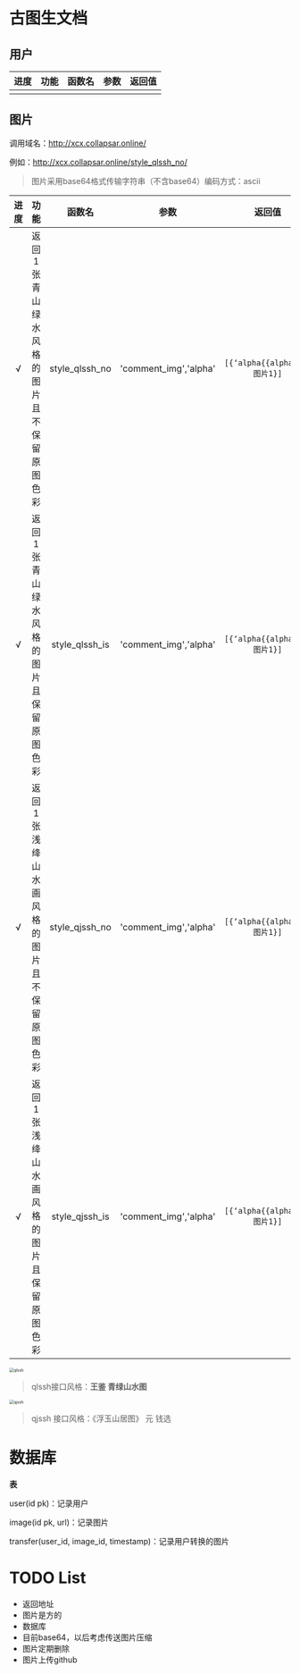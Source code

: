 # 古图生文档



## 用户

| 进度 | 功能 | 函数名 | 参数 | 返回值 |
| ---- | ---- | ------ | ---- | ------ |
|      |      |        |      |        |



## 图片

调用域名：http://xcx.collapsar.online/

例如：http://xcx.collapsar.online/style_qlssh_no/

> 图片采用base64格式传输字符串（不含base64）编码方式：ascii

| 进度 |                             功能                             |     函数名     |     参数      |                            返回值                            | 方法 |
| :--: | :----------------------------------------------------------: | :------------: | :-----------: | :----------------------------------------------------------: | :--: |
|  √   | 返回1张青山绿水风格的图片且不保留原图色彩 | style_qlssh_no | 'comment_img','alpha' | `[{‘alpha{{alpha}}’:图片1}]` | post |
|  √   | 返回1张青山绿水风格的图片且保留原图色彩 | style_qlssh_is | 'comment_img','alpha' | `[{‘alpha{{alpha}}’:图片1}]` | post |
| √ | 返回1张浅绛山水画风格的图片且不保留原图色彩 | style_qjssh_no | 'comment_img','alpha' | `[{‘alpha{{alpha}}’:图片1}]` | post |
| √ | 返回1张浅绛山水画风格的图片且保留原图色彩 | style_qjssh_is | 'comment_img','alpha' | `[{‘alpha{{alpha}}’:图片1}]` | post |

<img src="https://cdn.jsdelivr.net/gh/Collapsar-G/image/img/20210206154613.jpg" alt="qlssh" style="zoom:50%;" />

> qlssh接口风格：**王鉴 青绿山水图**

<img src="https://cdn.jsdelivr.net/gh/Collapsar-G/image/img/20210206172259.jpg" alt="qjssh" style="zoom:50%;" />

> qjssh 接口风格：《浮玉山居图》 元 钱选



# 数据库

**表**

user(id pk)：记录用户

image(id  pk, url)：记录图片

transfer(user_id, image_id, timestamp)：记录用户转换的图片



# TODO List

+ 返回地址
+ 图片是方的
+ 数据库
+ 目前base64，以后考虑传送图片压缩
+ 图片定期删除
+ 图片上传github

